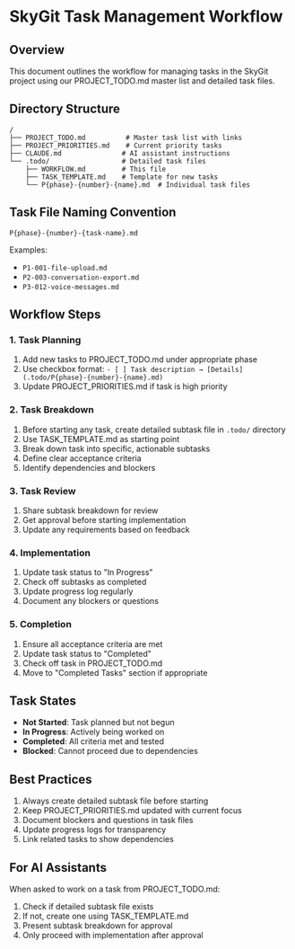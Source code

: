 # SkyGit Task Management Workflow

## Overview
This document outlines the workflow for managing tasks in the SkyGit project using our PROJECT_TODO.md master list and detailed task files.

## Directory Structure
```
/
├── PROJECT_TODO.md          # Master task list with links
├── PROJECT_PRIORITIES.md    # Current priority tasks
├── CLAUDE.md               # AI assistant instructions
└── .todo/                  # Detailed task files
    ├── WORKFLOW.md         # This file
    ├── TASK_TEMPLATE.md    # Template for new tasks
    └── P{phase}-{number}-{name}.md  # Individual task files
```

## Task File Naming Convention
`P{phase}-{number}-{task-name}.md`

Examples:
- `P1-001-file-upload.md`
- `P2-003-conversation-export.md`
- `P3-012-voice-messages.md`

## Workflow Steps

### 1. Task Planning
1. Add new tasks to PROJECT_TODO.md under appropriate phase
2. Use checkbox format: `- [ ] Task description → [Details](.todo/P{phase}-{number}-{name}.md)`
3. Update PROJECT_PRIORITIES.md if task is high priority

### 2. Task Breakdown
1. Before starting any task, create detailed subtask file in `.todo/` directory
2. Use TASK_TEMPLATE.md as starting point
3. Break down task into specific, actionable subtasks
4. Define clear acceptance criteria
5. Identify dependencies and blockers

### 3. Task Review
1. Share subtask breakdown for review
2. Get approval before starting implementation
3. Update any requirements based on feedback

### 4. Implementation
1. Update task status to "In Progress"
2. Check off subtasks as completed
3. Update progress log regularly
4. Document any blockers or questions

### 5. Completion
1. Ensure all acceptance criteria are met
2. Update task status to "Completed"
3. Check off task in PROJECT_TODO.md
4. Move to "Completed Tasks" section if appropriate

## Task States
- **Not Started**: Task planned but not begun
- **In Progress**: Actively being worked on
- **Completed**: All criteria met and tested
- **Blocked**: Cannot proceed due to dependencies

## Best Practices
1. Always create detailed subtask file before starting
2. Keep PROJECT_PRIORITIES.md updated with current focus
3. Document blockers and questions in task files
4. Update progress logs for transparency
5. Link related tasks to show dependencies

## For AI Assistants
When asked to work on a task from PROJECT_TODO.md:
1. Check if detailed subtask file exists
2. If not, create one using TASK_TEMPLATE.md
3. Present subtask breakdown for approval
4. Only proceed with implementation after approval